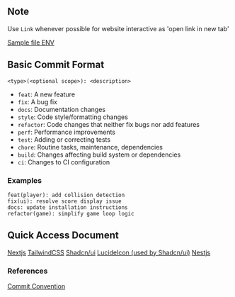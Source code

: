 ## Note

Use `Link` whenever possible for website interactive as 'open link in new tab'

[Sample file ENV](https://notepad.link/phucsharecode)

## Basic Commit Format

```
<type>(<optional scope>): <description>
```

- `feat`: A new feature
- `fix`: A bug fix
- `docs`: Documentation changes
- `style`: Code style/formatting changes
- `refactor`: Code changes that neither fix bugs nor add features
- `perf`: Performance improvements
- `test`: Adding or correcting tests
- `chore`: Routine tasks, maintenance, dependencies
- `build`: Changes affecting build system or dependencies
- `ci`: Changes to CI configuration

### Examples

```
feat(player): add collision detection
fix(ui): resolve score display issue
docs: update installation instructions
refactor(game): simplify game loop logic
```

## Quick Access Document

[Nextjs](https://nextjs.org/docs/app/getting-started/layouts-and-pages)
[TailwindCSS](https://tailwindcss.com/docs/responsive-design)
[Shadcn/ui](https://ui.shadcn.com/docs/components/accordion)
[LucideIcon (used by Shadcn/ui)](https://lucide.dev/icons/)
[Nestjs](https://docs.nestjs.com/recipes/prisma)

### References

[Commit Convention](https://www.conventionalcommits.org/en/v1.0.0/)
